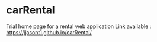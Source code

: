 # carRental
Trial home page for a rental web application
Link available : https://jjasont1.github.io/carRental/
